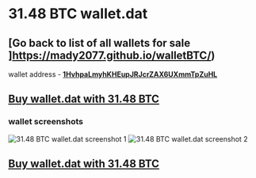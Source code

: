 # 31.48 BTC wallet.dat

## [Go back to list of all wallets for sale ]https://mady2077.github.io/walletBTC/)

wallet address - **[1HvhpaLmyhKHEupJRJcrZAX6UXmmTpZuHL](https://www.blockchain.com/btc/address/1HvhpaLmyhKHEupJRJcrZAX6UXmmTpZuHL)**

## [Buy wallet.dat with 31.48 BTC](https://satoshidisk.com/pay/CBJBF0)

### wallet screenshots
![31.48 BTC wallet.dat screenshot 1](https://i.imgur.com/XYUqiWY.png)
![31.48 BTC wallet.dat screenshot 2](https://i.imgur.com/D7fZH3P.png)

## [Buy wallet.dat with 31.48 BTC](https://satoshidisk.com/pay/CBJBF0)